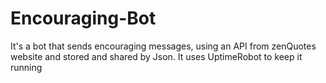 # Encouraging-Bot
It's a bot that sends encouraging messages, using an API from zenQuotes website and stored and shared by Json.
It uses UptimeRobot to keep it running

